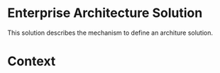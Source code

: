 # Enterprise Architecture Solution

This solution describes the mechanism to define an architure solution.

# Context

